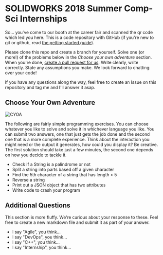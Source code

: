 # SOLIDWORKS 2018 Summer Comp-Sci Internships
So... you've come to our booth at the career fair and scanned the qr code which led you here. This is a code repository with GitHub (if you're new to git or github, read [the getting started guide](https://guides.github.com/activities/hello-world/)).

Please clone this repo and create a branch for yourself. Solve one (or more!) of the problems below in the _Choose your own adventure_ section. When you're done, [create a pull request for us](https://help.github.com/articles/creating-a-pull-request/). Write clearly, write correctly. State any assumptions you make. We look forward to chatting over your code! 

If you have any questions along the way, feel free to create an Issue on this repository and tag me and I'll answer it asap.

## Choose Your Own Adventure

![CYOA](https://upload.wikimedia.org/wikipedia/en/f/f0/Cave_of_time.jpg)

The following are fairly simple programming exercises. You can choose whatever you like to solve and solve it in whichever language you like. You can submit two answers, one that just gets the job done and the second one that is a more complete experience. Think about the interaction you might need or the output it generates, how could you display it? Be creative. The first solution should take just a few minutes, the second one depends on how you decide to tackle it.

* Check if a String is a palindrome or not
* Split a string into parts based off a given character
* Find the 5th character of a string that has length > 5
* Reverse a string
* Print out a JSON object that has two attributes
* Write code to crash your program

## Additional Questions

This section is more fluffy. We're curious about your response to these. Feel free to create a new markdown file and submit it as part of your answer.

* I say "Agile", you think...
* I say "DevOps", you think...
* I say "C++", you think...
* I say "Internship", you think...
